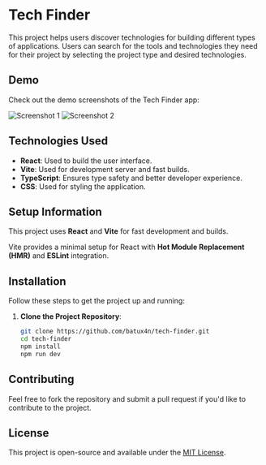 # Tech Finder

This project helps users discover technologies for building different types of applications. Users can search for the tools and technologies they need for their project by selecting the project type and desired technologies.

## Demo

Check out the demo screenshots of the Tech Finder app:

![Screenshot 1](./tech-finder/screenshots/ss1.png)
![Screenshot 2](./tech-finder/screenshots/ss2.png)

## Technologies Used

- **React**: Used to build the user interface.
- **Vite**: Used for development server and fast builds.
- **TypeScript**: Ensures type safety and better developer experience.
- **CSS**: Used for styling the application.

## Setup Information

This project uses **React** and **Vite** for fast development and builds.

Vite provides a minimal setup for React with **Hot Module Replacement (HMR)** and **ESLint** integration.

## Installation

Follow these steps to get the project up and running:

1. **Clone the Project Repository**:
   ```bash
   git clone https://github.com/batux4n/tech-finder.git
   cd tech-finder
   npm install
   npm run dev

## Contributing
Feel free to fork the repository and submit a pull request if you'd like to contribute to the project.

## License

This project is open-source and available under the [MIT License](LICENSE).
